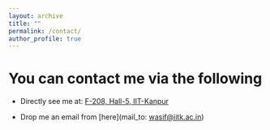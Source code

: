 ```yaml
---
layout: archive
title: ""
permalink: /contact/
author_profile: true
---
```


# You can contact me via the following

* Directly see me at: [F-208, Hall-5, IIT-Kanpur](https://www.google.com/maps/place/Hall+Of+Residence+5/@26.509516,80.2261085,17z/data=!3m1!4b1!4m5!3m4!1s0x399c36ff12dc779b:0xfe99b26e0ddd5b04!8m2!3d26.509516!4d80.2282972)

* Drop me an email from [here](mail_to: wasif@iitk.ac.in)
